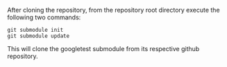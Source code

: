 After cloning the repository, from the repository root directory execute the following two commands:
```
git submodule init
git submodule update
```
This will clone the googletest submodule from its respective github repository.
